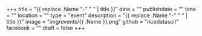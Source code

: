 +++
title = "{{ replace .Name "-" " " | title }}"
date = ""
publishdate = ""
time = ""
location = ""
type = "event"
description = "{{ replace .Name "-" " " | title }}"
image = "img/events/{{ .Name }}.png"
github = "ricedatasci/"
facebook = ""
draft = false
+++
